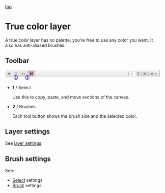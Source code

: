 [top](mainwindow.md)

# True color layer

A true color layer has no palette, you're free to use any color you want.  It also has anti-aliased brushes.

## Toolbar

![Toolbar](truecolortoolbar.jpg)

* **1** / Select

   Use this to copy, paste, and move sections of the canvas.

* **2** / Brushes

   Each tool button shows the brush size and the selected color.

## Layer settings

See [layer settings](layer_settings.md).

## Brush settings

See:

* [Select](select_settings.md) settings
* [Brush](true_color_brush_settings.md) settings
